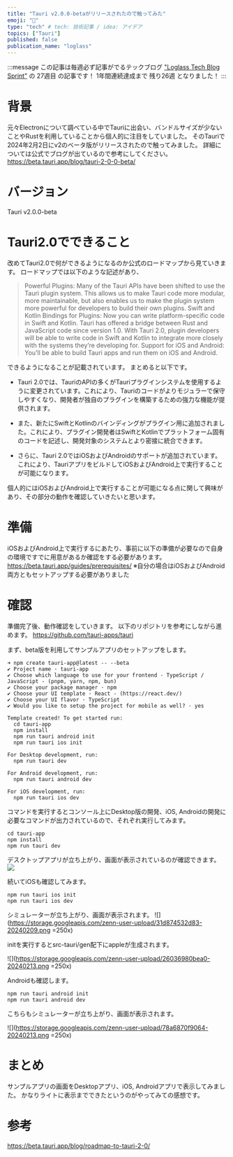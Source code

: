 ```yaml
---
title: "Tauri v2.0.0-betaがリリースされたので触ってみた"
emoji: "🌊"
type: "tech" # tech: 技術記事 / idea: アイデア
topics: ["Tauri"]
published: false
publication_name: "loglass"
---
```

:::message
この記事は毎週必ず記事がでるテックブログ ["Loglass Tech Blog Sprint"](https://zenn.dev/loglass/articles/7298a3cd4c5fc6) の 27週目 の記事です！
1年間連続達成まで 残り26週 となりました！
:::

# 背景
元々Electronについて調べている中でTauriに出会い、バンドルサイズが少ないことやRustを利用していることから個人的に注目をしていました。
そのTauriで2024年2月2日にv2のベータ版がリリースされたので触ってみました。
詳細については公式でブログが出ているので参考にしてください。
https://beta.tauri.app/blog/tauri-2-0-0-beta/

# バージョン
Tauri v2.0.0-beta

# Tauri2.0でできること
改めてTauri2.0で何ができるようになるのか公式のロードマップから見ていきます。
ロードマップでは以下のような記述があり、

> Powerful Plugins: Many of the Tauri APIs have been shifted to use the Tauri plugin system. This allows us to make Tauri code more modular, more maintainable, but also enables us to make the plugin system more powerful for developers to build their own plugins.
> Swift and Kotlin Bindings for Plugins: Now you can write platform-specific code in Swift and Kotlin. Tauri has offered a bridge between Rust and JavaScript code since version 1.0. With Tauri 2.0, plugin developers will be able to write code in Swift and Kotlin to integrate more closely with the systems they’re developing for.
> Support for iOS and Android: You’ll be able to build Tauri apps and run them on iOS and Android.

できるようになることが記載されています。
まとめると以下です。

- Tauri 2.0では、TauriのAPIの多くがTauriプラグインシステムを使用するように変更されています。これにより、Tauriのコードがよりモジュラーで保守しやすくなり、開発者が独自のプラグインを構築するための強力な機能が提供されます。

- また、新たにSwiftとKotlinのバインディングがプラグイン用に追加されました。これにより、プラグイン開発者はSwiftとKotlinでプラットフォーム固有のコードを記述し、開発対象のシステムとより密接に統合できます。

- さらに、Tauri 2.0ではiOSおよびAndroidのサポートが追加されています。これにより、TauriアプリをビルドしてiOSおよびAndroid上で実行することが可能になります。

個人的にはiOSおよびAndroid上で実行することが可能になる点に関して興味があり、その部分の動作を確認していきたいと思います。

# 準備
iOSおよびAndroid上で実行するにあたり、事前に以下の準備が必要なので自身の環境ですでに用意があるか確認をする必要があります。
https://beta.tauri.app/guides/prerequisites/
※自分の場合はiOSおよびAndroid両方ともセットアップする必要がありました


# 確認
準備完了後、動作確認をしていきます。
以下のリポジトリを参考にしながら進めます。
https://github.com/tauri-apps/tauri

まず、beta版を利用してサンプルアプリのセットアップをします。
```shell
➜ npm create tauri-app@latest -- --beta
✔ Project name · tauri-app
✔ Choose which language to use for your frontend · TypeScript / JavaScript - (pnpm, yarn, npm, bun)
✔ Choose your package manager · npm
✔ Choose your UI template · React - (https://react.dev/)
✔ Choose your UI flavor · TypeScript
✔ Would you like to setup the project for mobile as well? · yes

Template created! To get started run:
  cd tauri-app
  npm install
  npm run tauri android init
  npm run tauri ios init

For Desktop development, run:
  npm run tauri dev

For Android development, run:
  npm run tauri android dev

For iOS development, run:
  npm run tauri ios dev
```

コマンドを実行するとコンソール上にDesktop版の開発、iOS, Androidの開発に必要なコマンドが出力されているので、それぞれ実行してみます。

```
cd tauri-app
npm install
npm run tauri dev
```

デスクトップアプリが立ち上がり、画面が表示されているのが確認できます。
![](https://storage.googleapis.com/zenn-user-upload/69928a0d2e31-20240213.png)

続いてiOSも確認してみます。

```
npm run tauri ios init
npm run tauri ios dev
```

シミュレーターが立ち上がり、画面が表示されます。
![](https://storage.googleapis.com/zenn-user-upload/31d874532d83-20240209.png =250x)

initを実行するとsrc-tauri/gen配下にappleが生成されます。

![](https://storage.googleapis.com/zenn-user-upload/26036980bea0-20240213.png =250x)

Androidも確認します。

```
npm run tauri android init
npm run tauri android dev
```

こちらもシミュレーターが立ち上がり、画面が表示されます。

![](https://storage.googleapis.com/zenn-user-upload/78a6870f9064-20240213.png =250x)

# まとめ
サンプルアプリの画面をDesktopアプリ、iOS, Androidアプリで表示してみました。
かなりライトに表示までできたというのがやってみての感想です。

# 参考
https://beta.tauri.app/blog/roadmap-to-tauri-2-0/
